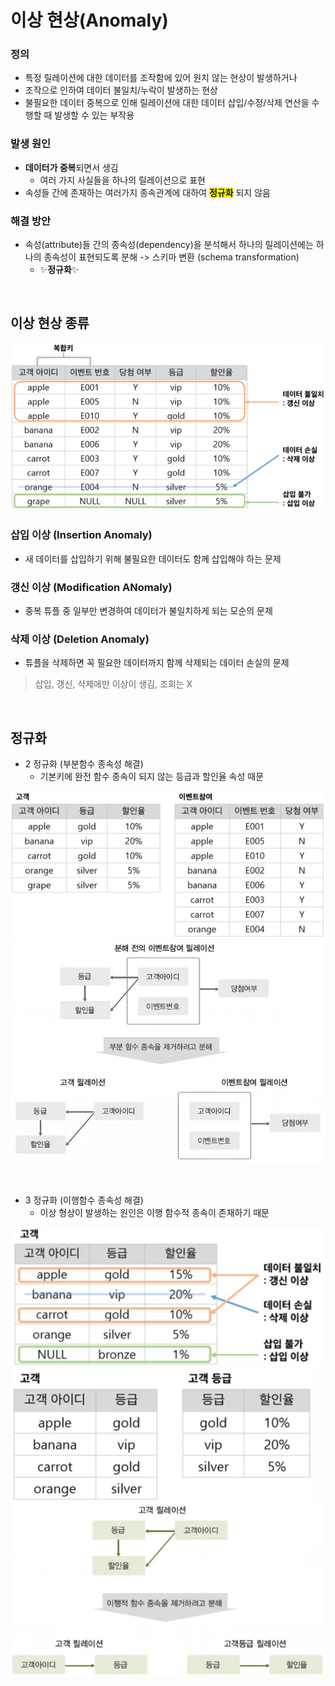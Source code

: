 # 이상 현상(Anomaly)

### 정의

- 특정 릴레이션에 대한 데이터를 조작함에 있어 원치 않는 현상이 발생하거나
- 조작으로 인하여 데이터 불일치/누락이 발생하는 현상
- 불필요한 데이터 중복으로 인해 릴레이션에 대한 데이터 삽입/수정/삭제 연산을 수행할 때 발생할 수 있는 부작용

### 발생 원인

- **데이터가 중복**되면서 생김
  - 여러 가지 사실들을 하나의 릴레이션으로 표현
- 속성들 간에 존재하는 여러가지 종속관계에 대하여 **<span style="background-color: yellow;">정규화</span>** 되지 않음

### 해결 방안

- 속성(attribute)들 간의 종속성(dependency)을 분석해서 하나의 릴레이션에는 하나의 종속성이 표현되도록 분해 -> 스키마 변환 (schema transformation)
  - ✨**정규화**✨

<br>

## 이상 현상 종류

![](/Database/images/anomaly_ex.jpg)

### 삽입 이상 (Insertion Anomaly)

- 새 데이터를 삽입하기 위해 불필요한 데이터도 함께 삽입해야 하는 문제

### 갱신 이상 (Modification ANomaly)

- 중복 튜플 중 일부만 변경하여 데이터가 불일치하게 되는 모순의 문제

### 삭제 이상 (Deletion Anomaly)

- 튜플을 삭제하면 꼭 필요한 데이터까지 함께 삭제되는 데이터 손실의 문제

> 삽입, 갱신, 삭제에만 이상이 생김, 조회는 X

<br>

## 정규화

- 2 정규화 (부분함수 종속성 해결)
  - 기본키에 완전 함수 종속이 되지 않는 등급과 할인율 속성 때문

![](/Database/images/anomaly_ex2.jpg)
![](/Database/images/anomaly_ex3.jpg)

<br>

- 3 정규화 (이행함수 종속성 해결)
  - 이상 형상이 발생하는 원인은 이행 함수적 종속이 존재하기 때문

![](/Database/images/anomaly_ex4.jpg)
![](/Database/images/anomaly_ex5.jpg)
![](/Database/images/anomaly_ex6.jpg)
